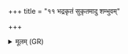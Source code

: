 +++
title = "११ भद्रकृतं सुकृतमादु शम्भुवम्"

+++
<details><summary>मूलम् (GR)</summary>

भद्रकृतं सुकृतमादु शंभुवम्  
अरं भुवं प्रति गृह्णाम्य् आयतीम् ।  
घृतश्रियं नभसी संवसानां  
देवान् मनुष्याꣳ असुरान् उतर्षीन् ॥
</details>